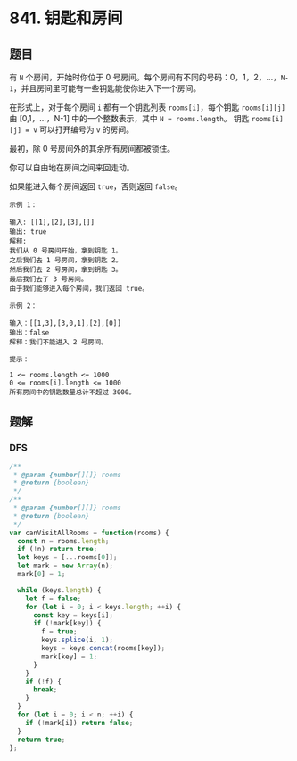 # 841. 钥匙和房间

## 题目

有 `N` 个房间，开始时你位于 0 号房间。每个房间有不同的号码：0，1，2，...，`N-1`，并且房间里可能有一些钥匙能使你进入下一个房间。

在形式上，对于每个房间 `i` 都有一个钥匙列表 `rooms[i]`，每个钥匙 `rooms[i][j]` 由 [0,1，...，N-1] 中的一个整数表示，其中 `N = rooms.length`。 钥匙 `rooms[i][j] = v` 可以打开编号为 `v` 的房间。

最初，除 0 号房间外的其余所有房间都被锁住。

你可以自由地在房间之间来回走动。

如果能进入每个房间返回 `true`，否则返回 `false`。

```auto
示例 1：

输入: [[1],[2],[3],[]]
输出: true
解释:
我们从 0 号房间开始，拿到钥匙 1。
之后我们去 1 号房间，拿到钥匙 2。
然后我们去 2 号房间，拿到钥匙 3。
最后我们去了 3 号房间。
由于我们能够进入每个房间，我们返回 true。

示例 2：

输入：[[1,3],[3,0,1],[2],[0]]
输出：false
解释：我们不能进入 2 号房间。

提示：

1 <= rooms.length <= 1000
0 <= rooms[i].length <= 1000
所有房间中的钥匙数量总计不超过 3000。
```

## 题解

### DFS

```JavaScript
/**
 * @param {number[][]} rooms
 * @return {boolean}
 */
/**
 * @param {number[][]} rooms
 * @return {boolean}
 */
var canVisitAllRooms = function(rooms) {
  const n = rooms.length;
  if (!n) return true;
  let keys = [...rooms[0]];
  let mark = new Array(n);
  mark[0] = 1;

  while (keys.length) {
    let f = false;
    for (let i = 0; i < keys.length; ++i) {
      const key = keys[i];
      if (!mark[key]) {
        f = true;
        keys.splice(i, 1);
        keys = keys.concat(rooms[key]);
        mark[key] = 1;
      }
    }
    if (!f) {
      break;
    }
  }
  for (let i = 0; i < n; ++i) {
    if (!mark[i]) return false;
  }
  return true;
};


```
